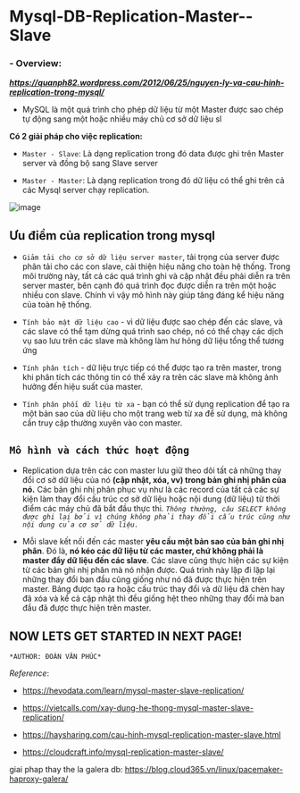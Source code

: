 # Mysql-DB-Replication-Master--Slave

### - Overview:

***https://quanph82.wordpress.com/2012/06/25/nguyen-ly-va-cau-hinh-replication-trong-mysql/***

- MySQL là một quá trình cho phép dữ liệu từ một Master được sao chép tự động sang một hoặc nhiều máy chủ cơ sở dữ liệu sl 



**Có 2 giải pháp cho việc replication:**

- `Master - Slave`: Là dạng replication trong đó data được ghi trên Master server và đồng bộ sang Slave server

- `Master - Master`: Là dạng replication trong đó dữ liệu có thể ghi trên cả các Mysql server chạy replication.

![image](https://user-images.githubusercontent.com/83824403/164149647-6bc9f3ad-56ac-46b0-8f5b-85fa14a093a2.png)






## Ưu điểm của replication trong mysql
- `Giảm tải cho cơ sở dữ liệu server master`, tải trọng của server được phân tải cho các con slave, cải thiện hiệu năng cho toàn hệ thống. Trong môi trường này, tất cả các quá trình ghi và cập nhật đều phải diễn ra trên server master, bên cạnh đó quá trình đọc được diễn ra trên một hoặc nhiều con slave. Chính vì vậy mô hình này giúp tăng đáng kể hiệu năng của toàn hệ thống.

- `Tính bảo mật dữ liệu cao` - vì dữ liệu được sao chép đến các slave, và các slave có thể tạm dừng quá trình sao chép, nó có thể chạy các dịch vụ sao lưu trên các slave mà không làm hư hỏng dữ liệu tổng thể tương ứng

- `Tính phân tích` - dữ liệu trực tiếp có thể được tạo ra trên master, trong khi phân tích các thông tin có thể xảy ra trên các slave mà không ảnh hưởng đến hiệu suất của master.

- `Tính phân phối dữ liệu từ xa` - bạn có thể sử dụng replication để tạo ra một bản sao của dữ liệu cho một trang web từ xa để sử dụng, mà không cần truy cập thường xuyên vào con master.






## `Mô hình và cách thức hoạt động`

- Replication dựa trên các con master lưu giữ theo dõi tất cả những thay đổi cơ sở dữ liệu của nó **(cập nhật, xóa, vv) trong bản ghi nhị phân của nó.** Các bản ghi nhị phân phục vụ như là các record của tất cả các sự kiện làm thay đổi cấu trúc cơ sở dữ liệu hoặc nội dung (dữ liệu) từ thời điểm các máy chủ đã bắt đầu thực thi. *`Thông thường, câu SELECT không được ghi lại bởi vì chúng không phải thay đổi cấu trúc cũng như nội dung của cơ sở dữ liệu.`*


- Mỗi slave kết nối đến các master **yêu cầu một bản sao của bản ghi nhị phân**. Đó là, **nó kéo các dữ liệu từ các master, chứ không phải là master đẩy dữ liệu đến các slave**. Các slave cũng thực hiện các sự kiện từ các bản ghi nhị phân mà nó nhận được. Quá trình này lặp đi lặp lại những thay đổi ban đầu cũng giống như nó đã được thực hiện trên master. Bảng được tạo ra hoặc cấu trúc thay đổi và dữ liệu đã chèn hay đã xóa và kể cả cập nhật thì đều giống hệt theo những thay đổi mà ban đầu đã được thực hiện trên master.







## NOW LETS GET STARTED IN NEXT PAGE!



`*AUTHOR: ĐOÀN VĂN PHÚC*`


*Reference*:

- https://hevodata.com/learn/mysql-master-slave-replication/

- https://vietcalls.com/xay-dung-he-thong-mysql-master-slave-replication/

- https://haysharing.com/cau-hinh-mysql-replication-master-slave.html

- https://cloudcraft.info/mysql-replication-master-slave/


giai phap thay the la galera db: https://blog.cloud365.vn/linux/pacemaker-haproxy-galera/
